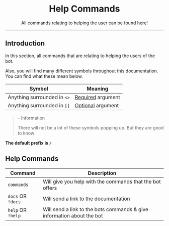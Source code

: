 <script src="https://kit.fontawesome.com/b6dbfc57a8.js" crossorigin="anonymous"></script>
<div align="center">
    <h1>Help Commands</h1>
    <p>
        All commands relating to helping the user can be found here!
    </p>
</div>

------

## Introduction

In this section, all commands that are relating to helping the users of the bot.

Also, you will find many different symbols throughout this documentation. You can find what these mean below.

|            **Symbol**           |      **Meaning**      |
|---------------------------------|-----------------------|
| Anything surrounded in `<>` | <span style="text-decoration:underline;">Required</span> argument    |
| Anything surrounded in `[]` | <span style="text-decoration:underline;">Optional</span> argument    |

> <i class="fa-solid fa-info"></i> - Information
>
> There will not be a lot of these symbols popping up. But they are good to know

**The default prefix is `/`**

## Help Commands

| Command         | Description                                                            |
|-----------------|------------------------------------------------------------------------|
| `commands`      | Will give you help with the commands that the bot offers               |
| `docs` OR `!docs` | Will send a link to the documentation                                  |
| `help` OR `!help` | Will send a link to the bots commands & give information about the bot |